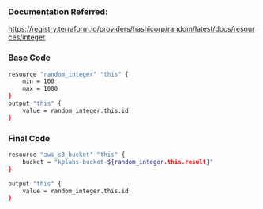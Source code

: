 ### Documentation Referred:

https://registry.terraform.io/providers/hashicorp/random/latest/docs/resources/integer

### Base Code 
```sh
resource "random_integer" "this" {
    min = 100
    max = 1000
}
output "this" {
    value = random_integer.this.id
}
```
### Final Code
```sh
resource "aws_s3_bucket" "this" {
    bucket = "kplabs-bucket-${random_integer.this.result}"
}

output "this" {
    value = random_integer.this.id
}
```